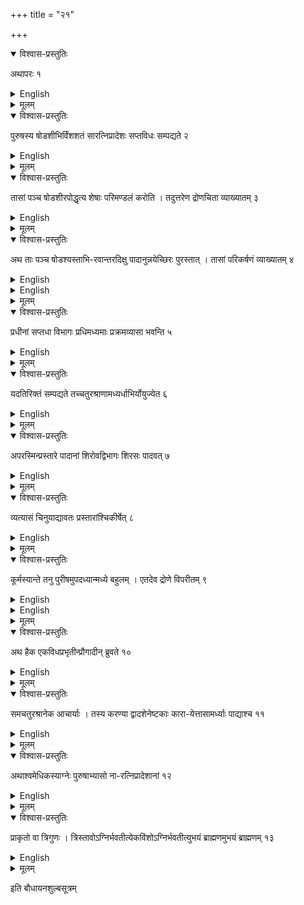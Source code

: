 +++
title = "२१"

+++


<details open><summary>विश्वास-प्रस्तुतिः</summary>

अथापरः १
</details>

<details><summary>English</summary>

Now the other type (of kūrmacit with rounded limbs).
</details>

<details><summary>मूलम्</summary>

अथापरः १
</details>


<details open><summary>विश्वास-प्रस्तुतिः</summary>

पुरुषस्य षोडशीभिर्विंशशतं सारत्निप्रादेशः सप्तविधः सम्पद्यते २
</details>

<details><summary>English</summary>

120 (square) bricks of side equal to \\(\frac{1}{16}\\) purușa (ṣoḍaśī) give the area of the seven-fold (fire-altar of \\(7\frac{1}{2}\\) sq. purușa) with (two) aratnis and (one) prādeśa).
</details>

<details><summary>मूलम्</summary>

पुरुषस्य षोडशीभिर्विंशशतं सारत्निप्रादेशः सप्तविधः सम्पद्यते २
</details>


<details open><summary>विश्वास-प्रस्तुतिः</summary>

तासां पञ्च षोडशीरपोद्धृत्य शेषाः परिमण्डलं करोति । तदुत्तरेण द्रोणचिता व्याख्यातम् ३
</details>

<details><summary>English</summary>

Of them 5 ṣoḍaśī bricks are taken away, and (the area equivalent to) the remaining (115 bricks) is transformed into a circle. This (kind of transformation into a circle) has been explained in the case of the fire-altar in the form of a trough of the second type.
</details>

<details><summary>मूलम्</summary>

तासां पञ्च षोडशीरपोद्धृत्य शेषाः परिमण्डलं करोति । तदुत्तरेण द्रोणचिता व्याख्यातम् ३
</details>


<details open><summary>विश्वास-प्रस्तुतिः</summary>

अथ ताः पञ्च षोडश्यस्ताभि-रवान्तरदिक्षु पादानुन्नयेच्छिरः पुरस्तात् । तासां परिकर्षणं व्याख्यातम् ४
</details>

<details><summary>English</summary>

With 5 ṣoḍaśī bricks, (four) feet in (four) intermediate directions and the head in the east are to be raised. How to round off these bricks (for fitting with the circular body) has been explained.
</details>

<details><summary>English</summary>

THE CONSTRUCTION OF A FIRE-ALTAR IN THE FORM OF A 
TORTOISE-SECOND TYPE WITH ROUNDED LIMBS. 
 
21.2-21-4. The construction. Here the method of construction is the same as that already described in the case of the circular trough (chapter 18). We have seen that 120 sodasi bricks equal \\(7\frac{1}{2}\\) sq. pu. 5 ṣoḍaśi bricks are taken out and the area of the remaining 115 ṣoḍaśis (103500 sq. aṅg.) is turned into a square of side 321 aṅg. 24 ti (the commentator's value is 321 aṅg. 25 ti). This square is transformed into a circle of the same area as per Bśl. 2.9. In this act of circling the square, each of the 5 ṣoḍaśī bricks is cut by the circle and the western portion transferred to the eastern side. In this way, each of the 5 şoḍasi bricks is rounded off, one of them forms the head and the remaining 4 are attached to the circle in the 4 intermediate directions (Fig. 75).  

The next step is to draw within the circle a square of the maximum possible area. The side of the inscribed square, as we have calculated, works out to 256 aṅg. 25 ti. 
</details>

<details><summary>मूलम्</summary>

अथ ताः पञ्च षोडश्यस्ताभि-रवान्तरदिक्षु पादानुन्नयेच्छिरः पुरस्तात् । तासां परिकर्षणं व्याख्यातम् ४
</details>


<details open><summary>विश्वास-प्रस्तुतिः</summary>

प्रधीनां सप्तधा विभागः प्रधिमध्यमाः प्रक्रमव्यासा भवन्ति ५
</details>

<details><summary>English</summary>

The (four) circular segments (obtained by drawing the maximum possible square within the above circle and after placing 6 bricks of side equal to \(\frac{1}{12}\\) of the side of the inscribed square on the base of the segment as in the case of the trough) are each divided into 7 parts. Bricks in the middle of the segments are each 1 prakrama (30 añgulas) wide.
</details>

<details><summary>मूलम्</summary>

प्रधीनां सप्तधा विभागः प्रधिमध्यमाः प्रक्रमव्यासा भवन्ति ५
</details>


<details open><summary>विश्वास-प्रस्तुतिः</summary>

यदतिरिक्तं सम्पद्यते तच्चतुरश्राणामध्यर्धाभिर्योयुज्येत ६
</details>

<details><summary>English</summary>

The resulting bricks in excess (of 200) are adjusted by square bricks longer by half on one side (adhyardhā).
</details>

<details><summary>मूलम्</summary>

यदतिरिक्तं सम्पद्यते तच्चतुरश्राणामध्यर्धाभिर्योयुज्येत ६
</details>


<details open><summary>विश्वास-प्रस्तुतिः</summary>

अपरस्मिन्प्रस्तारे पादानां शिरोवद्विभागः शिरसः पादवत् ७
</details>

<details><summary>English</summary>

In the other layer, the feet are divided in the same manner as the head (in the first layer) and the head is divided like the feet (as in the first layer).
</details>

<details><summary>मूलम्</summary>

अपरस्मिन्प्रस्तारे पादानां शिरोवद्विभागः शिरसः पादवत् ७
</details>


<details open><summary>विश्वास-प्रस्तुतिः</summary>

व्यत्यासं चिनुयाद्यावतः प्रस्तारांश्चिकीर्षेत् ८
</details>

<details><summary>English</summary>

Alternating with each other as many layers as desired are to be constructed.
</details>

<details><summary>मूलम्</summary>

व्यत्यासं चिनुयाद्यावतः प्रस्तारांश्चिकीर्षेत् ८
</details>


<details open><summary>विश्वास-प्रस्तुतिः</summary>

कूर्मस्यान्ते तनु पुरीषमुपदध्यान्मध्ये बहुलम् । एतदेव द्रोणे विपरीतम् ९
</details>

<details><summary>English</summary>

A little loose earth is to be placed on the edge of the tortoise (-shaped fire- altar) and a large quantity in the middle of it. In the (fire-altar in the form of) trough, the oposite is the case.
</details>

<details><summary>English</summary>

21.5-21.9. The side of the inscribed square, 256 aṅg. 25 ti is divided into 12 equal parts, and squared bricks are formed with side equal to each such part, that is, 21 aṅg. 13 ti which agrees with the value of the commentator (trayodaŝatilasahitaika- vimsatyanguleneṣṭakaḥ). But the commentator's value of 255 aṅg. 19 ti for the side of the inscribed square is inaccurate inasmuch as it leads to 21 aṅg. and 10 ti as the side of the square brick and not 21 aṅg. 13 ti as mentioned.  

As in the droṇacit, there are four segments. 6 one-twelfth bricks are placed in the middle of the segment in contact with the inscribed square and the remaining space is divided into 7 parts as shown in the Fig. 75. The breadth of the brick in the centre of the segment (pradhi-madhyamā) in between the square bricks and the circumference must be 1 prakrama or 30 aṅg. as in the droṇacit. 

![](../images/fig75.png)   

In the first layer, there are 144 square bricks inside the inscribed square, 24 square bricks in the segments and 28 bricks of different types in the remaining space of the pradhi. This makes 196 bricks. Now the pradhi-madhyama is pushed into the head and the vacant space thus created is filled with 2 bricks. The four feet are filled with 8 bricks of two types obtained in the process of cutting the sodasi square bricks by the circle of the body as referred to before. The total now becomes 206, that is, 6 bricks in excess of the required number of 200. This is adjusted by replacing 18 square bricks by 12 1 square bricks. (astädata caturasra uddhṛtya dvadasadhyardhestaka upadadhyāt). 

In the second layer, the inscribed square is turned so that its four corners now point towards east, south, west and north. The placing of the bricks is the same as in the first layer with the difference that the placement of bricks in the feet is as in the case of the head of the first layer and that in the head as in the feet of the first layer. The adjustment is made as before.  

The remaining sütras 21.10-21.13 do not call for much comment.
</details>

<details><summary>मूलम्</summary>

कूर्मस्यान्ते तनु पुरीषमुपदध्यान्मध्ये बहुलम् । एतदेव द्रोणे विपरीतम् ९
</details>


<details open><summary>विश्वास-प्रस्तुतिः</summary>

अथ हैक एकविधप्रभृतीन्प्रौगादीन् ब्रुवते १०
</details>

<details><summary>English</summary>

According to some (teachers), the fire-altars beginning with the one-fold should be (in the form of) isosceles triangles.
</details>

<details><summary>मूलम्</summary>

अथ हैक एकविधप्रभृतीन्प्रौगादीन् ब्रुवते १०
</details>


<details open><summary>विश्वास-प्रस्तुतिः</summary>

समचतुरश्रानेक आचार्याः । तस्य करण्या द्वादशेनेष्टकाः कारा-येत्तासामर्ध्याः पाद्याश्च ११
</details>

<details><summary>English</summary>

According to some other (teachers), (these should be in the form of) squares. Bricks are to be made with of the side of the square and half and quarter bricks thereof.
</details>

<details><summary>मूलम्</summary>

समचतुरश्रानेक आचार्याः । तस्य करण्या द्वादशेनेष्टकाः कारा-येत्तासामर्ध्याः पाद्याश्च ११
</details>


<details open><summary>विश्वास-प्रस्तुतिः</summary>

अथाश्वमेधिकस्याग्नेः पुरुषाभ्यासो ना-रत्निप्रादेशानां १२
</details>

<details><summary>English</summary>

The increase (in the area) of the fire-altar for the aśvamedha (sacrifice) takes place by the purușa and not by (two) aratnis and (one) prādeŝa.
</details>

<details><summary>मूलम्</summary>

अथाश्वमेधिकस्याग्नेः पुरुषाभ्यासो ना-रत्निप्रादेशानां १२
</details>


<details open><summary>विश्वास-प्रस्तुतिः</summary>

प्राकृतो वा त्रिगुणः । त्रिस्तावोऽग्निर्भवतीत्येकविंशोऽग्निर्भवतीत्युभयं ब्राह्मणमुभयं ब्राह्मणम् १३
</details>

<details><summary>English</summary>

This (aśvamedha fire-altar) is original and three times as large. Being three times as large, this fire-altar is twentyone-fold, and such is the tradition contained in both the Brāhmaṇas.
</details>

<details><summary>मूलम्</summary>

प्राकृतो वा त्रिगुणः । त्रिस्तावोऽग्निर्भवतीत्येकविंशोऽग्निर्भवतीत्युभयं ब्राह्मणमुभयं ब्राह्मणम् १३
</details>

इति बौधायनशुल्बसूत्रम्